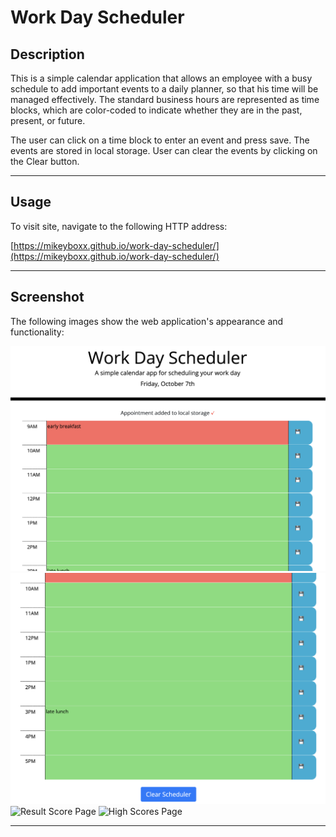 # Work Day Scheduler

## Description

This is a simple calendar application that allows an employee with a busy schedule to add important events to a daily planner, so that his time will be managed effectively. The standard business hours are represented as time blocks, which are color-coded to indicate whether they are in the past, present, or future. 

The user can click on a time block to enter an event and press save. The events are stored in local storage.  User can clear the events by clicking on the Clear button.  


---

## Usage

To visit site, navigate to the following HTTP address:

[https://mikeyboxx.github.io/work-day-scheduler/](https://mikeyboxx.github.io/work-day-scheduler/)

---

## Screenshot

The following images show the web application's appearance and functionality:

![Intro Page](assets/img/screenshot.png)
![Question Page](assets/img/screenshot-2.png)
![Result Score Page](assets/img/screenshot-3.png)
![High Scores Page](assets/img/screenshot-4.png)

---


